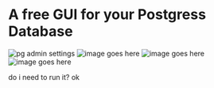 # A free GUI for your Postgress Database

![pg admin settings](pgadmin-settings-panel.png)
![image goes here](pgadmin-add-new.png)
![image goes here](test.png)
![image goes here](test2.png)

do i need to run it?
ok